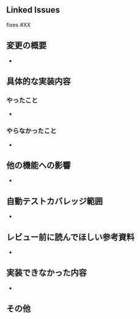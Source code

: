 ## Linked Issues

<!-- close, closes, closed, fix, fixes, fixed, resolve, resolves, resolved -->

fixes #XX

## 変更の概要

<!-- このアプリで何ができるようになった？(機能レベルの粒度で記載) -->

-

## 具体的な実装内容

### やったこと

<!-- どのソースコードにどんな実装を施した？または、ライブラリ等は何のために追加した？ -->

-

### やらなかったこと

<!-- あえて実装しなかったことは何かある？ -->

-

## 他の機能への影響

<!-- 提供済みの機能への影響は確認した？ -->

-

## 自動テストカバレッジ範囲

<!-- 自動テストは書いた？どこまでカバーしてる？ -->

-

## レビュー前に読んでほしい参考資料

<!-- 前提として知っておくべき情報は？ -->

- []()

## 実装できなかった内容

-

## その他

<!-- 他に伝えておかなければならない情報は？何か聞きたいこと・相談したいことはある？ -->
